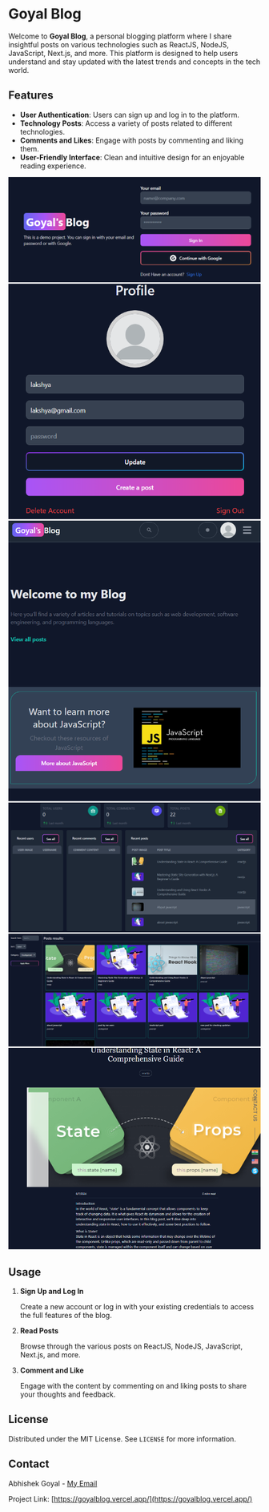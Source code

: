 # Goyal Blog

Welcome to **Goyal Blog**, a personal blogging platform where I share insightful posts on various technologies such as ReactJS, NodeJS, JavaScript, Next.js, and more. This platform is designed to help users understand and stay updated with the latest trends and concepts in the tech world.

## Features

- **User Authentication**: Users can sign up and log in to the platform.
- **Technology Posts**: Access a variety of posts related to different technologies.
- **Comments and Likes**: Engage with posts by commenting and liking them.
- **User-Friendly Interface**: Clean and intuitive design for an enjoyable reading experience.


<p align="center">
   <img src="./images/signin.png" />
   <img src="./images/profile.png"  />
     <img src="./images/hoe.png"   />
   <img src="./images/dashboard .png"  />
   <img src="./images/posts.png"  />
   <img src="./images/article.png" />
</p>

## Usage

1. **Sign Up and Log In**

    Create a new account or log in with your existing credentials to access the full features of the blog.

2. **Read Posts**

    Browse through the various posts on ReactJS, NodeJS, JavaScript, Next.js, and more.

3. **Comment and Like**

    Engage with the content by commenting on and liking posts to share your thoughts and feedback.

## License

Distributed under the MIT License. See `LICENSE` for more information.

## Contact

Abhishek Goyal - [My Email](mailto:agoyal0308@gmail.com)

Project Link: [https://goyalblog.vercel.app/](https://goyalblog.vercel.app/)
